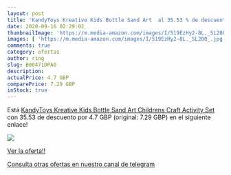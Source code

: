 ```yaml
---
layout: post
title: 'KandyToys Kreative Kids Bottle Sand Art  al 35.53 % de descuento'
date: 2020-09-16 02:29:02
thumbnailImage: 'https://m.media-amazon.com/images/I/519EzHy2-8L._SL200_.jpg'
images: [ 'https://m.media-amazon.com/images/I/519EzHy2-8L._SL200_.jpg' ]
comments: true
category: ofertas
author: ring
slug: B00471DPA0
description:
actualPrice: 4.7 GBP
comparePrice: 7.29 GBP
inStock: true
---
```


Está [KandyToys Kreative Kids Bottle Sand Art Childrens Craft Activity Set](https://www.amazon.com/dp/B00471DPA0/?tag=redken08-20) con 35.53 de descuento por 4.7 GBP (original: 7.29 GBP) en el siguiente enlace!

[![](https://m.media-amazon.com/images/I/519EzHy2-8L._SL200_.jpg)](https://www.amazon.com/dp/B00471DPA0/?tag=redken08-20)

[Ver la oferta!!](https://www.amazon.com/dp/B00471DPA0/?tag=redken08-20)

[Consulta otras ofertas en nuestro canal de telegram](https://t.me/s/ofertas25)
